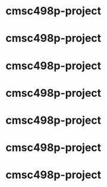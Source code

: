 # cmsc498p-project
# cmsc498p-project
# cmsc498p-project
# cmsc498p-project
# cmsc498p-project
# cmsc498p-project
# cmsc498p-project
